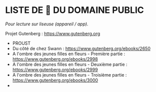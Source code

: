 # LISTE DE 📙 DU DOMAINE PUBLIC

*Pour lecture sur liseuse (appareil / app).*

Projet Gutenberg : https://www.gutenberg.org

* PROUST
 * Du côté de chez Swann : https://www.gutenberg.org/ebooks/2650
 * A l'ombre des jeunes filles en fleurs - Première partie : https://www.gutenberg.org/ebooks/2998
 * A l'ombre des jeunes filles en fleurs - Deuxième partie : https://www.gutenberg.org/ebooks/2999
 * A l'ombre des jeunes filles en fleurs - Troisième partie : https://www.gutenberg.org/ebooks/3000
 * 
